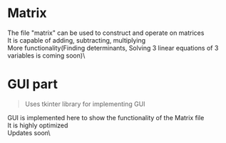 # Matrix
The file "matrix" can be used to construct and operate on matrices\
It is capable of adding, subtracting, multiplying \
More functionality(Finding determinants, Solving 3 linear equations of 3 variables is coming soon)\

# GUI part 
>Uses tkinter library for implementing GUI


GUI is implemented here to show the functionality of the Matrix file\
It is highly optimized \
Updates soon\
